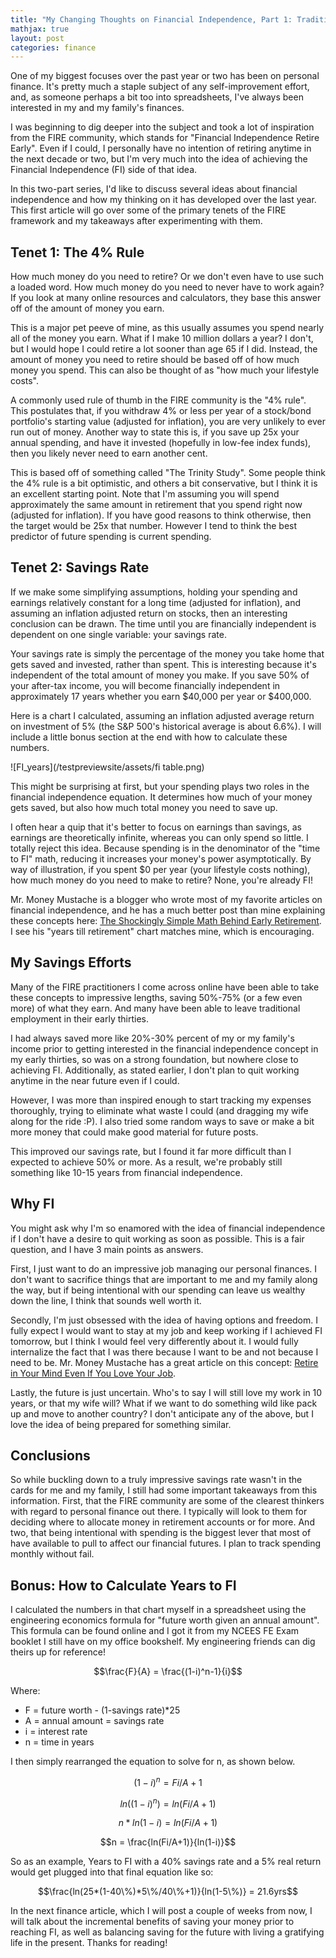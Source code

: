 ```yaml
---
title: "My Changing Thoughts on Financial Independence, Part 1: Traditional FI"
mathjax: true
layout: post
categories: finance
---
```


One of my biggest focuses over the past year or two has been on personal finance. It's pretty much a staple subject of any self-improvement effort, and, as someone perhaps a bit too into spreadsheets, I've always been interested in my and my family's finances. 

I was beginning to dig deeper into the subject and took a lot of inspiration from the FIRE community, which stands for "Financial Independence Retire Early". Even if I could, I personally have no intention of retiring anytime in the next decade or two, but I'm very much into the idea of achieving the Financial Independence (FI) side of that idea. 



In this two-part series, I'd like to discuss several ideas about financial independence and how my thinking on it has developed over the last year. This first article will go over some of the primary tenets of the FIRE framework and my takeaways after experimenting with them.

## Tenet 1: The 4% Rule
How much money do you need to retire? Or we don't even have to use such a loaded word. How much money do you need to never have to work again? If you look at many online resources and calculators, they base this answer off of the amount of money you earn. 

This is a major pet peeve of mine, as this usually assumes you spend nearly all of the money you earn. What if I make 10 million dollars a year? I don't, but I would hope I could retire a lot sooner than age 65 if I did. Instead, the amount of money you need to retire should be based off of how much money you spend. This can also be thought of as "how much your lifestyle costs".

A commonly used rule of thumb in the FIRE community is the "4% rule". This postulates that, if you withdraw 4% or less per year of a stock/bond portfolio's starting value (adjusted for inflation), you are very unlikely to ever run out of money. Another way to state this is, if you save up 25x your annual spending, and have it invested (hopefully in low-fee index funds), then you likely never need to earn another cent.

This is based off of something called "The Trinity Study". Some people think the 4% rule is a bit optimistic, and others a bit conservative, but I think it is an excellent starting point. Note that I'm assuming you will spend approximately the same amount in retirement that you spend right now (adjusted for inflation). If you have good reasons to think otherwise, then the target would be 25x that number. However I tend to think the best predictor of future spending is current spending.

## Tenet 2: Savings Rate
If we make some simplifying assumptions, holding your spending and earnings relatively constant for a long time (adjusted for inflation), and assuming an inflation adjusted return on stocks, then an interesting conclusion can be drawn. The time until you are financially independent is dependent on one single variable: your savings rate.

Your savings rate is simply the percentage of the money you take home that gets saved and invested, rather than spent. This is interesting because it's independent of the total amount of money you make. If you save 50% of your after-tax income, you will become financially independent in approximately 17 years whether you earn $40,000 per year or $400,000.

Here is a chart I calculated, assuming an inflation adjusted average return on investment of 5% (the S&P 500's historical average is about 6.6%). I will include a little bonus section at the end with how to calculate these numbers.

![FI_years](/testpreviewsite/assets/fi table.png)

This might be surprising at first, but your spending plays two roles in the financial independence equation. It determines how much of your money gets saved, but also how much total money you need to save up. 

I often hear a quip that it's better to focus on earnings than savings, as earnings are theoretically infinite, whereas you can only spend so little. I totally reject this idea. Because spending is in the denominator of the "time to FI" math, reducing it increases your money's power asymptotically. By way of illustration, if you spent $0 per year (your lifestyle costs nothing), how much money do you need to make to retire? None, you're already FI!

Mr. Money Mustache is a blogger who wrote most of my favorite articles on financial independence, and he has a much better post than mine explaining these concepts here: [The Shockingly Simple Math Behind Early Retirement][simple_math]. I see his "years till retirement" chart matches mine, which is encouraging. 

## My Savings Efforts
Many of the FIRE practitioners I come across online have been able to take these concepts to impressive lengths, saving 50%-75% (or a few even more) of what they earn. And many have been able to leave traditional employment in their early thirties. 

I had always saved more like 20%-30% percent of my or my family's income prior to getting interested in the financial independence concept in my early thirties, so was on a strong foundation, but nowhere close to achieving FI. Additionally, as stated earlier, I don't plan to quit working anytime in the near future even if I could. 

However, I was more than inspired enough to start tracking my expenses thoroughly, trying to eliminate what waste I could (and dragging my wife along for the ride :P). I also tried some random ways to save or make a bit more money that could make good material for future posts. 

This improved our savings rate, but I found it far more difficult than I expected to achieve 50% or more. As a result, we're probably still something like 10-15 years from financial independence.

## Why FI
You might ask why I'm so enamored with the idea of financial independence if I don't have a desire to quit working as soon as possible. This is a fair question, and I have 3 main points as answers. 

First, I just want to do an impressive job managing our personal finances. I don't want to sacrifice things that are important to me and my family along the way, but if being intentional with our spending can leave us wealthy down the line, I think that sounds well worth it.

Secondly, I'm just obsessed with the idea of having options and freedom. I fully expect I would want to stay at my job and keep working if I achieved FI tomorrow, but I think I would feel very differently about it. I would fully internalize the fact that I was there because I want to be and not because I need to be. Mr. Money Mustache has a great article on this concept: [Retire in Your Mind Even If You Love Your Job][swami].

Lastly, the future is just uncertain. Who's to say I will still love my work in 10 years, or that my wife will? What if we want to do something wild like pack up and move to another country? I don't anticipate any of the above, but I love the idea of being prepared for something similar.

## Conclusions
So while buckling down to a truly impressive savings rate wasn't in the cards for me and my family, I still had some important takeaways from this information. First, that the FIRE community are some of the clearest thinkers with regard to personal finance out there. I typically will look to them for deciding where to allocate money in retirement accounts or for more. And two, that being intentional with spending is the biggest lever that most of have available to pull to affect our financial futures. I plan to track spending monthly without fail.

## Bonus: How to Calculate Years to FI
I calculated the numbers in that chart myself in a spreadsheet using the engineering economics formula for "future worth given an annual amount". This formula can be found online and I got it from my NCEES FE Exam booklet I still have on my office bookshelf. My engineering friends can dig theirs up for reference! 

$$\frac{F}{A} = \frac{(1-i)^n-1}{i}$$

Where:
* F = future worth - (1-savings rate)*25
* A = annual amount = savings rate
* i = interest rate
* n = time in years

I then simply rearranged the equation to solve for n, as shown below.

$$(1-i)^n = Fi/A+1$$

$$ln((1-i)^n) = ln(Fi/A+1)$$

$$n*ln(1-i) = ln(Fi/A+1)$$

$$n = \frac{ln(Fi/A+1)}{ln(1-i)}$$

So as an example, Years to FI with a 40% savings rate and a 5% real return would get plugged into that final equation like so:

$$\frac{ln(25*(1-40\%)*5\%/40\%+1)}{ln(1-5\%)} = 21.6yrs$$

In the next finance article, which I will post a couple of weeks from now, I will talk about the incremental benefits of saving your money prior to reaching FI, as well as balancing saving for the future with living a gratifying life in the present. Thanks for reading!

[simple_math]: https://www.mrmoneymustache.com/2012/01/13/the-shockingly-simple-math-behind-early-retirement/
[swami]: https://www.mrmoneymustache.com/2011/04/30/weekend-edition-retire-in-your-mind-even-if-you-love-your-job/